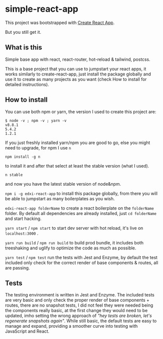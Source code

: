# simple-react-app

This project was bootstrapped with [Create React App](https://github.com/facebook/create-react-app).

But you still get it.

## What is this

Simple base app with react, react-router, hot-reload &amp; tailwind, postcss.

This is a base project that you can use to jumpstart your react apps, it works similarly to create-react-app, just install the package globally and use it to create as many projects as you want (check How to install for detailed instructions).

## How to install

You can use both npm or yarn, the version I used to create this project are:

``` 
$ node -v ; npm -v ; yarn -v
v8.8.1
5.4.2
1.2.1
```

If you just freshly installed yarn/npm you are good to go, else you might need to upgrade, for npm I use `n` 

``` 
npm install -g n
```

to install it and after that select at least the stable version (what I used).

``` 
n stable
```

and now you have the latest stable version of node&npm.

`npm i -g edxi-react-app` to install this package globally, from there you will be able to jumpstart as many boilerplates as you wish.

`edxi-react-app folderName` to create a react boilerplate on the `folderName` folder. By default all dependencies are already installed, just `cd folderName` and start hacking.

`yarn start` / `npm start` to start dev server with hot reload, it's live on `localhost:3000` .

`yarn run build` / `npm run build` to build prod bundle, it includes both treeshaking and uglify to optimize the code as much as possible.

`yarn test` / `npm test` run the tests with Jest and Enzyme, by default the test included only check for the correct render of base components & routes, all are passing.

## Tests

The testing environment is written in Jest and Enzyme.
The included tests are very basic and only check the proper render of base components + routes, there are no snapshot tests, I did not feel they were needed being the components really basic, at the first change they would need to be updated, imho setting the wrong approach of _"hey tests are broken, let's regenerate snapshots again"_.
While still basic, the default tests are easy to manage and expand, providing a smoother curve into testing with JavaScript and React.

